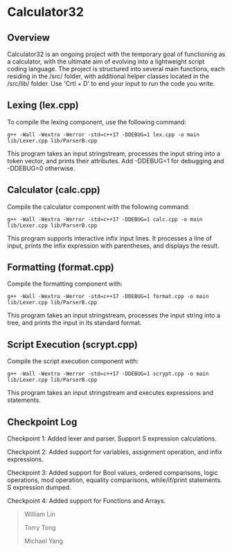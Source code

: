 # Calculator32
## Overview

Calculator32 is an ongoing project with the temporary goal of functioning as a calculator, with the ultimate aim of evolving into a lightweight script coding language. The project is structured into several main functions, each residing in the /src/ folder, with additional helper classes located in the /src/lib/ folder. Use 'Crtl + D' to end your input to run the code you write.

## Lexing (lex.cpp)

To compile the lexing component, use the following command:

```
g++ -Wall -Wextra -Werror -std=c++17 -DDEBUG=1 lex.cpp -o main lib/Lexer.cpp lib/ParserB.cpp
```

This program takes an input stringstream, processes the input string into a token vector, and prints their attributes. Add -DDEBUG=1 for debugging and -DDEBUG=0 otherwise.

## Calculator (calc.cpp)

Compile the calculator component with the following command:

```
g++ -Wall -Wextra -Werror -std=c++17 -DDEBUG=1 calc.cpp -o main lib/Lexer.cpp lib/ParserB.cpp
```

This program supports interactive infix input lines. It processes a line of input, prints the infix expression with parentheses, and displays the result.

## Formatting (format.cpp)

Compile the formatting component with:

```
g++ -Wall -Wextra -Werror -std=c++17 -DDEBUG=1 format.cpp -o main lib/Lexer.cpp lib/ParserB.cpp
```

This program takes an input stringstream, processes the input string into a tree, and prints the input in its standard format.

## Script Execution (scrypt.cpp)

Compile the script execution component with:

```
g++ -Wall -Wextra -Werror -std=c++17 -DDEBUG=1 scrypt.cpp -o main lib/Lexer.cpp lib/ParserB.cpp
```

This program takes an input stringstream and executes expressions and statements.



## Checkpoint Log
Checkpoint 1: Added lexer and parser. Support S expression calculations.

Checkpoint 2: Added support for variables, assignment operation, and infix expressions.

Checkpoint 3: Added support for Bool values, ordered comparisons, logic operations, mod operation, equality comparisons, while/if/print statements. S expression dumped.

Checkpoint 4: Added support for Functions and Arrays.


> William Lin
> 
> 
> Torry Tong
> 
> 
> Michael Yang
